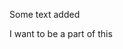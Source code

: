 <!DOCTYPE html>
<html lang="en">
<head>
<title>2nd-try</title>
</head>
<body>
<p>Some text added</p>
<p> I want to be a part of this </p>

<h1 id="demo"></h1>

<script>
var x = 15;
document.getElementById("demo").innerHTML = x;
</script>
</body>
</html>
